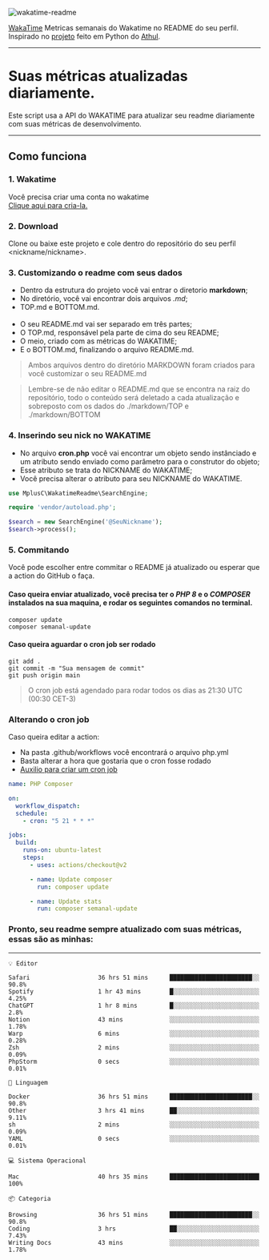 ![wakatime-readme](https://socialify.git.ci/bymatheus/wakatime-readme/image?description=1&descriptionEditable=M%C3%A9tricas%20semanais%20do%20Wakatime%20no%20seu%20README%20de%20perfil.&font=KoHo&forks=1&language=1&owner=1&pattern=Signal&stargazers=1&theme=Dark)

[WakaTime](https://wakatime.com) Metricas semanais do Wakatime no README do seu perfil. <br>
Inspirado no [projeto](https://github.com/athul/waka-readme) feito em Python do [Athul](https://github.com/athul).
___

# Suas métricas atualizadas diariamente.
Este script usa a API do WAKATIME para atualizar seu readme diariamente com suas métricas de desenvolvimento.

___

## Como funciona

### 1. Wakatime
Você precisa criar uma conta no wakatime <br>
[Clique aqui para cria-la.](https://wakatime.com) 

### 2. Download
Clone ou baixe este projeto e cole dentro do repositório do seu perfil <nickname/nickname>.

### 3. Customizando o readme com seus dados
- Dentro da estrutura do projeto você vai entrar o diretorio **markdown**;  
- No diretório, você vai encontrar dois arquivos *.md*;
- TOP.md e BOTTOM.md.
<br><br>
- O seu README.md vai ser separado em três partes; 
- O TOP.md, responsável pela parte de cima do seu README;
- O meio, criado com as métricas do WAKATIME;
- E o BOTTOM.md, finalizando o arquivo README.md.<br>

> Ambos arquivos dentro do diretório MARKDOWN foram criados para você customizar o seu README.md

> Lembre-se de não editar o README.md que se encontra na raiz do repositório, todo o conteúdo será deletado a cada atualização e sobreposto com os dados do ./markdown/TOP e ./markdown/BOTTOM

### 4. Inserindo seu nick no WAKATIME
- No arquivo **cron.php** você vai encontrar um objeto sendo instânciado e um atributo sendo enviado como parâmetro para o construtor do objeto;
- Esse atributo se trata do NICKNAME do WAKATIME;
- Você precisa alterar o atributo para seu NICKNAME do WAKATIME.

```php
use MplusC\WakatimeReadme\SearchEngine;

require 'vendor/autoload.php';

$search = new SearchEngine('@SeuNickname');
$search->process();
```

### 5. Commitando
Você pode escolher entre commitar o README já atualizado ou esperar que a action do GitHub o faça. <br>

#### Caso queira enviar atualizado, você precisa ter o *PHP 8* e o *COMPOSER* instalados na sua maquina, e rodar os seguintes comandos no terminal.
```composer
composer update
composer semanal-update 
```

#### Caso queira aguardar o cron job ser rodado 
```git 
git add .
git commit -m "Sua mensagem de commit"
git push origin main
```

>O cron job está agendado para rodar todos os dias as 21:30 UTC (00:30 CET-3) 

### Alterando o cron job
Caso queira editar a action:

- Na pasta .github/workflows você encontrará o arquivo php.yml
- Basta alterar a hora que gostaria que o cron fosse rodado
- [Auxilio para criar um cron job](https://crontab.guru)

```yml
name: PHP Composer

on:
  workflow_dispatch:
  schedule:
    - cron: "5 21 * * *"

jobs:
  build:
    runs-on: ubuntu-latest
    steps:
      - uses: actions/checkout@v2

      - name: Update composer
        run: composer update

      - name: Update stats
        run: composer semanal-update
```

### Pronto, seu readme sempre atualizado com suas métricas, essas são as minhas:

___
```text
💡 Editor

Safari                   36 hrs 51 mins      ███████████████████████░░      90.8%
Spotify                  1 hr 43 mins        █░░░░░░░░░░░░░░░░░░░░░░░░      4.25%
ChatGPT                  1 hr 8 mins         █░░░░░░░░░░░░░░░░░░░░░░░░       2.8%
Notion                   43 mins             ░░░░░░░░░░░░░░░░░░░░░░░░░      1.78%
Warp                     6 mins              ░░░░░░░░░░░░░░░░░░░░░░░░░      0.28%
Zsh                      2 mins              ░░░░░░░░░░░░░░░░░░░░░░░░░      0.09%
PhpStorm                 0 secs              ░░░░░░░░░░░░░░░░░░░░░░░░░      0.01%
```
```text
💬 Linguagem

Docker                   36 hrs 51 mins      ███████████████████████░░      90.8%
Other                    3 hrs 41 mins       ██░░░░░░░░░░░░░░░░░░░░░░░      9.11%
sh                       2 mins              ░░░░░░░░░░░░░░░░░░░░░░░░░      0.09%
YAML                     0 secs              ░░░░░░░░░░░░░░░░░░░░░░░░░      0.01%
```
```text
💻 Sistema Operacional

Mac                      40 hrs 35 mins      █████████████████████████       100%
```
```text
📦 Categoria

Browsing                 36 hrs 51 mins      ███████████████████████░░      90.8%
Coding                   3 hrs               ██░░░░░░░░░░░░░░░░░░░░░░░      7.43%
Writing Docs             43 mins             ░░░░░░░░░░░░░░░░░░░░░░░░░      1.78%
```
